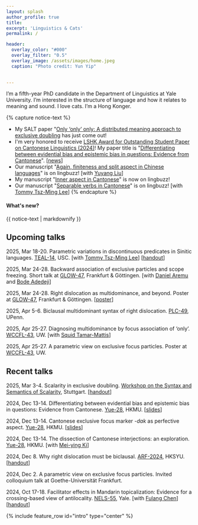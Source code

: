 ```yaml
---
layout: splash
author_profile: true
title:
excerpt: 'Linguistics & Cats'
permalink: /

header:
  overlay_color: "#000"
  overlay_filter: "0.5"
  overlay_image: /assets/images/home.jpeg
  caption: "Photo credit: Yun Yip"

  
---
```


I’m a fifth-year PhD candidate in the Department of Linguistics at Yale University. I’m interested in the structure of language and how it relates to meaning and sound. I love cats. I’m a Hong Konger.


{% capture notice-text %}
* My SALT paper "[Only ‘only’ only: A distributed meaning approach to exclusive doubling](https://doi.org/10.3765/kz03tp98) has just come out!
* I'm very honored to receive [LSHK Award for Outstanding Student Paper on Cantonese Linguistics (2024)](https://lshk.org/awards-and-subsidies/award-for-outstanding-student-paper-on-cantonese-linguistics/)! My paper title is "[Differentiating between evidential bias and epistemic bias in questions: Evidence from Cantonese](https://lingbuzz.net/lingbuzz/008751)". [[news](https://ling.yale.edu/posts/2025-01-11-ka-fai-yip-wins-lshk-award-for-outstanding-student-paper-on-cantonese-linguistics)]
* Our manuscript "[Again, finiteness and split aspect in Chinese languages](https://lingbuzz.net/lingbuzz/008780)" is on lingbuzz! [with [Yuyang Liu](https://yuyliu.github.io/)]
* My manuscript "[Inner aspect in Cantonese](https://lingbuzz.net/lingbuzz/008705)" is now on lingbuzz!
* Our manuscript "[Separable verbs in Cantonese](https://ling.auf.net/lingbuzz/008731)" is on lingbuzz! [with [Tommy Tsz-Ming Lee](https://tszminglee.github.io/)]
{% endcapture %}

<div class="notice--info">
  <h4 class="no_toc">What's new?</h4>
  {{ notice-text | markdownify }}
</div>

## Upcoming talks
2025, Mar 18-20. Parametric variations in discontinuous predicates in Sinitic languages. [TEAL-14](https://sites.google.com/view/teal14/home), USC. [with [Tommy Tsz-Ming Lee](https://tszminglee.github.io/)] [[handout](https://kafai-yip.github.io/assets/docs/D-Preds_TEAL-14_handout.pdf)]

2025, Mar 24-28. Backward association of exclusive particles and scope freezing. Short talk at [GLOW-47](https://glowlinguistics.org/47/), Frankfurt & Göttingen. [with [Daniel Aremu](https://aremudaniel90.wixsite.com/linguist-dan) and [Bode Adedeji](https://bodeadedeji.github.io/)]

2025, Mar 24-28. Right dislocation as multidominance, and beyond. Poster at [GLOW-47](https://glowlinguistics.org/47/), Frankfurt & Göttingen. [[poster](https://kafai-yip.github.io/assets/docs/RD_GLOW-47_poster.pdf)]

2025, Apr 5-6. Biclausal multidominant syntax of right dislocation. [PLC-49](https://sites.google.com/sas.upenn.edu/plc49/plc-49?authuser=0), UPenn.

2025, Apr 25-27. Diagnosing multidominance by focus association of ‘only’. [WCCFL-43](https://wccfl43.github.io/), UW. [with [Squid Tamar-Mattis](https://campuspress.yale.edu/squidtm/)]

2025, Apr 25-27. A parametric view on exclusive focus particles. Poster at [WCCFL-43](https://wccfl43.github.io/), UW.


## Recent talks
2025, Mar 3-4. Scalarity in exclusive doubling. [Workshop on the Syntax and Semantics of Scalarity](https://linguistlist.org/issues/35/3265/), Stuttgart. [[handout](https://kafai-yip.github.io/assets/docs/only_SYSSI_handout.pdf)] 

2024, Dec 13-14. Differentiating between evidential bias and epistemic bias in questions: Evidence from Cantonese. [Yue-28](https://www.hkmu.edu.hk/el/yue28/), HKMU. [[slides](https://docs.google.com/presentation/d/1teg3pw27PtOqquw9peMC6sau9z8Hib_nCb4GurU9FLg/edit?usp=sharing)]

2024, Dec 13-14. Cantonese exclusive focus marker *-dak* as perfective aspect. [Yue-28](https://www.hkmu.edu.hk/el/yue28/), HKMU.  [[slides](https://kafai-yip.github.io/assets/docs/Yue-28_dak_slides.pdf)]

2024, Dec 13-14. The dissection of Cantonese interjections: an exploration. [Yue-28](https://www.hkmu.edu.hk/el/yue28/), HKMU. [with [Mei-ying Ki](https://kimeiying.ws.gc.cuny.edu/)]

2024, Dec 8. Why right dislocation must be biclausal. [ARF-2024](https://lshk.org/events/arf/), HKSYU. [[handout](https://kafai-yip.github.io/assets/docs/RD-Biclausal_ARF-2024_handout.pdf)]

2024, Dec 2. A parametric view on exclusive focus particles. Invited colloquium talk at Goethe-Universität Frankfurt.

2024, Oct 17-18. Facilitator effects in Mandarin topicalization: Evidence for a crossing-based view of antilocality. [NELS-55](https://campuspress.yale.edu/nels55/), Yale. [with [Fulang Chen](https://sites.google.com/view/fulang-chen/)] [[handout](https://campuspress.yale.edu/nels55/files/2024/10/nels55_handout_chen-yip.pdf)]


{% include feature_row id="intro" type="center" %}
